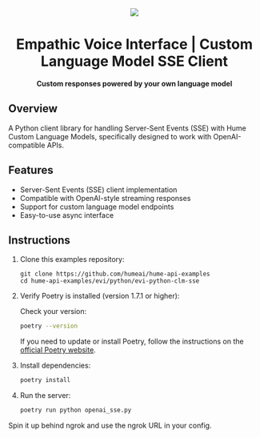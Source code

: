 <div align="center">
  <img src="https://storage.googleapis.com/hume-public-logos/hume/hume-banner.png">
  <h1>Empathic Voice Interface | Custom Language Model SSE Client</h1>
  <p>
    <strong>Custom responses powered by your own language model</strong>
  </p>
</div>

## Overview

A Python client library for handling Server-Sent Events (SSE) with Hume Custom Language Models, specifically designed to work with OpenAI-compatible APIs.

## Features

- Server-Sent Events (SSE) client implementation
- Compatible with OpenAI-style streaming responses
- Support for custom language model endpoints
- Easy-to-use async interface

## Instructions

1. Clone this examples repository:

    ```shell
    git clone https://github.com/humeai/hume-api-examples
    cd hume-api-examples/evi/python/evi-python-clm-sse
    ```

2. Verify Poetry is installed (version 1.7.1 or higher):

    Check your version:
    ```sh
    poetry --version
    ```

    If you need to update or install Poetry, follow the instructions on the [official Poetry website](https://python-poetry.org/).

3. Install dependencies:
    ```sh
    poetry install
    ```

4. Run the server:
    ```sh
    poetry run python openai_sse.py
    ```

Spin it up behind ngrok and use the ngrok URL in your config.

